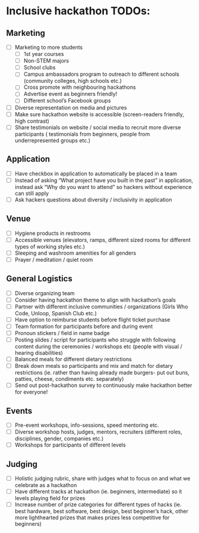 # Inclusive hackathon TODOs:

## Marketing
- [ ] Marketing to more students
    - [ ] 1st year courses
    - [ ] Non-STEM majors
    - [ ] School clubs
    - [ ] Campus ambassadors program to outreach to different schools (community colleges, high schools etc.)
    - [ ] Cross promote with neighbouring hackathons
    - [ ] Advertise event as beginners friendly!
    - [ ] Different school’s Facebook groups
- [ ] Diverse representation on media and pictures 
- [ ] Make sure hackathon website is accessible (screen-readers friendly, high contrast)
- [ ] Share testimonials on website / social media to recruit more diverse participants ( testimonials from beginners, people from underrepresented groups etc.)

## Application
- [ ] Have checkbox in application to automatically be placed in a team
- [ ] Instead of asking “What project have you built in the past” in application, instead ask “Why do you want to attend” so hackers without experience can still apply
- [ ] Ask hackers questions about diversity / inclusivity in application

## Venue
- [ ] Hygiene products in restrooms
- [ ] Accessible venues (elevators, ramps, different sized rooms for different types of working styles etc.)
- [ ] Sleeping and washroom amenities for all genders 
- [ ] Prayer / meditation / quiet room 

## General Logistics
- [ ] Diverse organizing team
- [ ] Consider having hackathon theme to align with hackathon’s goals
- [ ] Partner with different inclusive communities / organizations (Girls Who Code, Unloop, Spanish Club etc.)
- [ ] Have option to reimburse students before flight ticket purchase 
- [ ] Team formation for participants before and during event 
- [ ] Pronoun stickers / field in name badge
- [ ] Posting slides / script for participants who struggle with following content during the ceremonies / workshops etc (people with visual / hearing disabilities)
- [ ] Balanced meals for different dietary restrictions
- [ ] Break down meals so participants and mix and match for dietary restrictions (ie. rather than having already made burgers- put out buns, patties, cheese, condiments etc. separately)
- [ ] Send out post-hackathon survey to continuously make hackathon better for everyone!

## Events
- [ ] Pre-event workshops, info-sessions, speed mentoring etc.
- [ ] Diverse workshop hosts, judges, mentors, recruiters (different roles, disciplines, gender, companies etc.)
- [ ] Workshops for participants of different levels

## Judging
- [ ] Holistic judging rubric, share with judges what to focus on and what we celebrate as a hackathon
- [ ] Have different tracks at hackathon (ie. beginners, intermediate) so it levels playing field for prizes
- [ ] Increase number of prize categories for different types of hacks (ie. best hardware, best software, best design, best beginner’s hack, other more lighthearted prizes that makes prizes less competitive for beginners)

